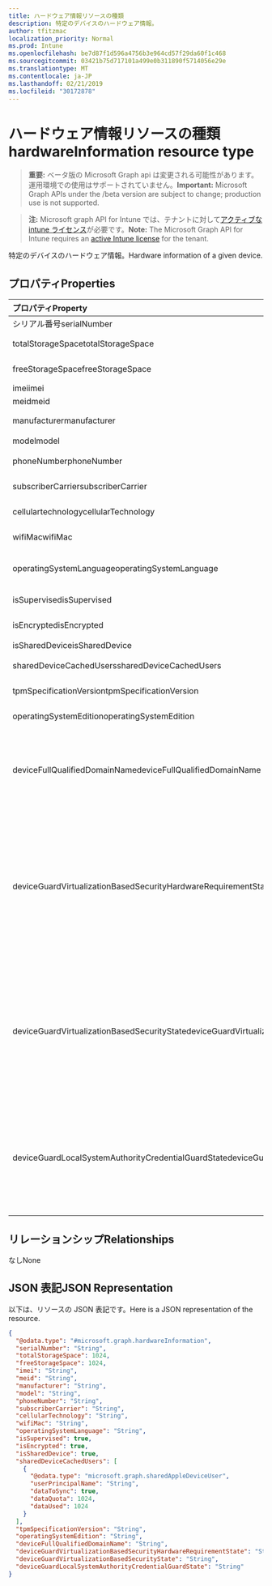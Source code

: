 ```yaml
---
title: ハードウェア情報リソースの種類
description: 特定のデバイスのハードウェア情報。
author: tfitzmac
localization_priority: Normal
ms.prod: Intune
ms.openlocfilehash: be7d87f1d596a4756b3e964cd57f29da60f1c468
ms.sourcegitcommit: 03421b75d717101a499e0b311890f5714056e29e
ms.translationtype: MT
ms.contentlocale: ja-JP
ms.lasthandoff: 02/21/2019
ms.locfileid: "30172878"
---
```

# <a name="hardwareinformation-resource-type"></a><span data-ttu-id="43f39-103">ハードウェア情報リソースの種類</span><span class="sxs-lookup"><span data-stu-id="43f39-103">hardwareInformation resource type</span></span>

> <span data-ttu-id="43f39-104">**重要:** ベータ版の Microsoft Graph api は変更される可能性があります。運用環境での使用はサポートされていません。</span><span class="sxs-lookup"><span data-stu-id="43f39-104">**Important:** Microsoft Graph APIs under the /beta version are subject to change; production use is not supported.</span></span>

> <span data-ttu-id="43f39-105">**注:** Microsoft graph API for Intune では、テナントに対して[アクティブな intune ライセンス](https://go.microsoft.com/fwlink/?linkid=839381)が必要です。</span><span class="sxs-lookup"><span data-stu-id="43f39-105">**Note:** The Microsoft Graph API for Intune requires an [active Intune license](https://go.microsoft.com/fwlink/?linkid=839381) for the tenant.</span></span>

<span data-ttu-id="43f39-106">特定のデバイスのハードウェア情報。</span><span class="sxs-lookup"><span data-stu-id="43f39-106">Hardware information of a given device.</span></span>

## <a name="properties"></a><span data-ttu-id="43f39-107">プロパティ</span><span class="sxs-lookup"><span data-stu-id="43f39-107">Properties</span></span>
|<span data-ttu-id="43f39-108">プロパティ</span><span class="sxs-lookup"><span data-stu-id="43f39-108">Property</span></span>|<span data-ttu-id="43f39-109">型</span><span class="sxs-lookup"><span data-stu-id="43f39-109">Type</span></span>|<span data-ttu-id="43f39-110">説明</span><span class="sxs-lookup"><span data-stu-id="43f39-110">Description</span></span>|
|:---|:---|:---|
|<span data-ttu-id="43f39-111">シリアル番号</span><span class="sxs-lookup"><span data-stu-id="43f39-111">serialNumber</span></span>|<span data-ttu-id="43f39-112">String</span><span class="sxs-lookup"><span data-stu-id="43f39-112">String</span></span>|<span data-ttu-id="43f39-113">シリアル番号です。</span><span class="sxs-lookup"><span data-stu-id="43f39-113">Serial number.</span></span>|
|<span data-ttu-id="43f39-114">totalStorageSpace</span><span class="sxs-lookup"><span data-stu-id="43f39-114">totalStorageSpace</span></span>|<span data-ttu-id="43f39-115">Int64</span><span class="sxs-lookup"><span data-stu-id="43f39-115">Int64</span></span>|<span data-ttu-id="43f39-116">デバイスの記憶領域の合計。</span><span class="sxs-lookup"><span data-stu-id="43f39-116">Total storage space of the device.</span></span>|
|<span data-ttu-id="43f39-117">freeStorageSpace</span><span class="sxs-lookup"><span data-stu-id="43f39-117">freeStorageSpace</span></span>|<span data-ttu-id="43f39-118">Int64</span><span class="sxs-lookup"><span data-stu-id="43f39-118">Int64</span></span>|<span data-ttu-id="43f39-119">デバイスの記憶域スペースを解放します。</span><span class="sxs-lookup"><span data-stu-id="43f39-119">Free storage space of the device.</span></span>|
|<span data-ttu-id="43f39-120">imei</span><span class="sxs-lookup"><span data-stu-id="43f39-120">imei</span></span>|<span data-ttu-id="43f39-121">String</span><span class="sxs-lookup"><span data-stu-id="43f39-121">String</span></span>|<span data-ttu-id="43f39-122">IMEI</span><span class="sxs-lookup"><span data-stu-id="43f39-122">IMEI</span></span>|
|<span data-ttu-id="43f39-123">meid</span><span class="sxs-lookup"><span data-stu-id="43f39-123">meid</span></span>|<span data-ttu-id="43f39-124">String</span><span class="sxs-lookup"><span data-stu-id="43f39-124">String</span></span>|<span data-ttu-id="43f39-125">MEID</span><span class="sxs-lookup"><span data-stu-id="43f39-125">MEID</span></span>|
|<span data-ttu-id="43f39-126">manufacturer</span><span class="sxs-lookup"><span data-stu-id="43f39-126">manufacturer</span></span>|<span data-ttu-id="43f39-127">String</span><span class="sxs-lookup"><span data-stu-id="43f39-127">String</span></span>|<span data-ttu-id="43f39-128">デバイスのメーカー</span><span class="sxs-lookup"><span data-stu-id="43f39-128">Manufacturer of the device</span></span>|
|<span data-ttu-id="43f39-129">model</span><span class="sxs-lookup"><span data-stu-id="43f39-129">model</span></span>|<span data-ttu-id="43f39-130">String</span><span class="sxs-lookup"><span data-stu-id="43f39-130">String</span></span>|<span data-ttu-id="43f39-131">デバイスのモデル</span><span class="sxs-lookup"><span data-stu-id="43f39-131">Model of the device</span></span>|
|<span data-ttu-id="43f39-132">phoneNumber</span><span class="sxs-lookup"><span data-stu-id="43f39-132">phoneNumber</span></span>|<span data-ttu-id="43f39-133">String</span><span class="sxs-lookup"><span data-stu-id="43f39-133">String</span></span>|<span data-ttu-id="43f39-134">デバイスの電話番号</span><span class="sxs-lookup"><span data-stu-id="43f39-134">Phone number of the device</span></span>|
|<span data-ttu-id="43f39-135">subscriberCarrier</span><span class="sxs-lookup"><span data-stu-id="43f39-135">subscriberCarrier</span></span>|<span data-ttu-id="43f39-136">String</span><span class="sxs-lookup"><span data-stu-id="43f39-136">String</span></span>|<span data-ttu-id="43f39-137">デバイスのサブスクライバーキャリア</span><span class="sxs-lookup"><span data-stu-id="43f39-137">Subscriber carrier of the device</span></span>|
|<span data-ttu-id="43f39-138">cellulartechnology</span><span class="sxs-lookup"><span data-stu-id="43f39-138">cellularTechnology</span></span>|<span data-ttu-id="43f39-139">String</span><span class="sxs-lookup"><span data-stu-id="43f39-139">String</span></span>|<span data-ttu-id="43f39-140">デバイスの携帯電話テクノロジ</span><span class="sxs-lookup"><span data-stu-id="43f39-140">Cellular technology of the device</span></span>|
|<span data-ttu-id="43f39-141">wifiMac</span><span class="sxs-lookup"><span data-stu-id="43f39-141">wifiMac</span></span>|<span data-ttu-id="43f39-142">String</span><span class="sxs-lookup"><span data-stu-id="43f39-142">String</span></span>|<span data-ttu-id="43f39-143">デバイスの WiFi MAC アドレス</span><span class="sxs-lookup"><span data-stu-id="43f39-143">WiFi MAC address of the device</span></span>|
|<span data-ttu-id="43f39-144">operatingSystemLanguage</span><span class="sxs-lookup"><span data-stu-id="43f39-144">operatingSystemLanguage</span></span>|<span data-ttu-id="43f39-145">String</span><span class="sxs-lookup"><span data-stu-id="43f39-145">String</span></span>|<span data-ttu-id="43f39-146">デバイスのオペレーティングシステムの言語</span><span class="sxs-lookup"><span data-stu-id="43f39-146">Operating system language of the device</span></span>|
|<span data-ttu-id="43f39-147">isSupervised</span><span class="sxs-lookup"><span data-stu-id="43f39-147">isSupervised</span></span>|<span data-ttu-id="43f39-148">Boolean</span><span class="sxs-lookup"><span data-stu-id="43f39-148">Boolean</span></span>|<span data-ttu-id="43f39-149">デバイスの監視モード</span><span class="sxs-lookup"><span data-stu-id="43f39-149">Supervised mode of the device</span></span>|
|<span data-ttu-id="43f39-150">isEncrypted</span><span class="sxs-lookup"><span data-stu-id="43f39-150">isEncrypted</span></span>|<span data-ttu-id="43f39-151">Boolean</span><span class="sxs-lookup"><span data-stu-id="43f39-151">Boolean</span></span>|<span data-ttu-id="43f39-152">デバイスの暗号化の状態</span><span class="sxs-lookup"><span data-stu-id="43f39-152">Encryption status of the device</span></span>|
|<span data-ttu-id="43f39-153">isSharedDevice</span><span class="sxs-lookup"><span data-stu-id="43f39-153">isSharedDevice</span></span>|<span data-ttu-id="43f39-154">Boolean</span><span class="sxs-lookup"><span data-stu-id="43f39-154">Boolean</span></span>|<span data-ttu-id="43f39-155">共有 iPad</span><span class="sxs-lookup"><span data-stu-id="43f39-155">Shared iPad</span></span>|
|<span data-ttu-id="43f39-156">sharedDeviceCachedUsers</span><span class="sxs-lookup"><span data-stu-id="43f39-156">sharedDeviceCachedUsers</span></span>|<span data-ttu-id="43f39-157">[sharedAppleDeviceUser](../resources/intune-devices-sharedappledeviceuser.md)コレクション</span><span class="sxs-lookup"><span data-stu-id="43f39-157">[sharedAppleDeviceUser](../resources/intune-devices-sharedappledeviceuser.md) collection</span></span>|<span data-ttu-id="43f39-158">共有 Apple デバイス上のすべてのユーザー</span><span class="sxs-lookup"><span data-stu-id="43f39-158">All users on the shared Apple device</span></span>|
|<span data-ttu-id="43f39-159">tpmSpecificationVersion</span><span class="sxs-lookup"><span data-stu-id="43f39-159">tpmSpecificationVersion</span></span>|<span data-ttu-id="43f39-160">String</span><span class="sxs-lookup"><span data-stu-id="43f39-160">String</span></span>|<span data-ttu-id="43f39-161">仕様バージョンを指定する文字列。</span><span class="sxs-lookup"><span data-stu-id="43f39-161">String that specifies the specification version.</span></span>|
|<span data-ttu-id="43f39-162">operatingSystemEdition</span><span class="sxs-lookup"><span data-stu-id="43f39-162">operatingSystemEdition</span></span>|<span data-ttu-id="43f39-163">String</span><span class="sxs-lookup"><span data-stu-id="43f39-163">String</span></span>|<span data-ttu-id="43f39-164">OS のエディションを指定する文字列。</span><span class="sxs-lookup"><span data-stu-id="43f39-164">String that specifies the OS edition.</span></span>|
|<span data-ttu-id="43f39-165">deviceFullQualifiedDomainName</span><span class="sxs-lookup"><span data-stu-id="43f39-165">deviceFullQualifiedDomainName</span></span>|<span data-ttu-id="43f39-166">String</span><span class="sxs-lookup"><span data-stu-id="43f39-166">String</span></span>|<span data-ttu-id="43f39-167">デバイスの完全修飾ドメイン名を返します (存在する場合)。</span><span class="sxs-lookup"><span data-stu-id="43f39-167">Returns the fully qualified domain name of the device (if any).</span></span> <span data-ttu-id="43f39-168">デバイスがドメインに参加していない場合は、空の文字列が返されます。</span><span class="sxs-lookup"><span data-stu-id="43f39-168">If the device is not domain-joined, it returns an empty string.</span></span> |
|<span data-ttu-id="43f39-169">deviceGuardVirtualizationBasedSecurityHardwareRequirementState</span><span class="sxs-lookup"><span data-stu-id="43f39-169">deviceGuardVirtualizationBasedSecurityHardwareRequirementState</span></span>|[<span data-ttu-id="43f39-170">deviceGuardVirtualizationBasedSecurityHardwareRequirementState</span><span class="sxs-lookup"><span data-stu-id="43f39-170">deviceGuardVirtualizationBasedSecurityHardwareRequirementState</span></span>](../resources/intune-devices-deviceguardvirtualizationbasedsecurityhardwarerequirementstate.md)|<span data-ttu-id="43f39-171">仮想化ベースのセキュリティハードウェア要件の状態。</span><span class="sxs-lookup"><span data-stu-id="43f39-171">Virtualization-based security hardware requirement status.</span></span> <span data-ttu-id="43f39-172">可能な値は、`meetHardwareRequirements`、`secureBootRequired`、`dmaProtectionRequired`、`hyperVNotSupportedForGuestVM`、`hyperVNotAvailable` です。</span><span class="sxs-lookup"><span data-stu-id="43f39-172">Possible values are: `meetHardwareRequirements`, `secureBootRequired`, `dmaProtectionRequired`, `hyperVNotSupportedForGuestVM`, `hyperVNotAvailable`.</span></span>|
|<span data-ttu-id="43f39-173">deviceGuardVirtualizationBasedSecurityState</span><span class="sxs-lookup"><span data-stu-id="43f39-173">deviceGuardVirtualizationBasedSecurityState</span></span>|[<span data-ttu-id="43f39-174">deviceGuardVirtualizationBasedSecurityState</span><span class="sxs-lookup"><span data-stu-id="43f39-174">deviceGuardVirtualizationBasedSecurityState</span></span>](../resources/intune-devices-deviceguardvirtualizationbasedsecuritystate.md)|<span data-ttu-id="43f39-175">仮想化ベースのセキュリティの状態。</span><span class="sxs-lookup"><span data-stu-id="43f39-175">Virtualization-based security status.</span></span> <span data-ttu-id="43f39-176">.</span><span class="sxs-lookup"><span data-stu-id="43f39-176"></span></span> <span data-ttu-id="43f39-177">可能な値は、`running`、`rebootRequired`、`require64BitArchitecture`、`notLicensed`、`notConfigured`、`doesNotMeetHardwareRequirements`、`other` です。</span><span class="sxs-lookup"><span data-stu-id="43f39-177">Possible values are: `running`, `rebootRequired`, `require64BitArchitecture`, `notLicensed`, `notConfigured`, `doesNotMeetHardwareRequirements`, `other`.</span></span>|
|<span data-ttu-id="43f39-178">deviceGuardLocalSystemAuthorityCredentialGuardState</span><span class="sxs-lookup"><span data-stu-id="43f39-178">deviceGuardLocalSystemAuthorityCredentialGuardState</span></span>|[<span data-ttu-id="43f39-179">deviceGuardLocalSystemAuthorityCredentialGuardState</span><span class="sxs-lookup"><span data-stu-id="43f39-179">deviceGuardLocalSystemAuthorityCredentialGuardState</span></span>](../resources/intune-devices-deviceguardlocalsystemauthoritycredentialguardstate.md)|<span data-ttu-id="43f39-180">ローカルシステム権限 (LSA) credential guard の状態。</span><span class="sxs-lookup"><span data-stu-id="43f39-180">Local System Authority (LSA) credential guard status.</span></span> <span data-ttu-id="43f39-181">.</span><span class="sxs-lookup"><span data-stu-id="43f39-181"></span></span> <span data-ttu-id="43f39-182">可能な値は、`running`、`rebootRequired`、`notLicensed`、`notConfigured`、`virtualizationBasedSecurityNotRunning` です。</span><span class="sxs-lookup"><span data-stu-id="43f39-182">Possible values are: `running`, `rebootRequired`, `notLicensed`, `notConfigured`, `virtualizationBasedSecurityNotRunning`.</span></span>|

## <a name="relationships"></a><span data-ttu-id="43f39-183">リレーションシップ</span><span class="sxs-lookup"><span data-stu-id="43f39-183">Relationships</span></span>
<span data-ttu-id="43f39-184">なし</span><span class="sxs-lookup"><span data-stu-id="43f39-184">None</span></span>

## <a name="json-representation"></a><span data-ttu-id="43f39-185">JSON 表記</span><span class="sxs-lookup"><span data-stu-id="43f39-185">JSON Representation</span></span>
<span data-ttu-id="43f39-186">以下は、リソースの JSON 表記です。</span><span class="sxs-lookup"><span data-stu-id="43f39-186">Here is a JSON representation of the resource.</span></span>
<!-- {
  "blockType": "resource",
  "@odata.type": "microsoft.graph.hardwareInformation"
}
-->
``` json
{
  "@odata.type": "#microsoft.graph.hardwareInformation",
  "serialNumber": "String",
  "totalStorageSpace": 1024,
  "freeStorageSpace": 1024,
  "imei": "String",
  "meid": "String",
  "manufacturer": "String",
  "model": "String",
  "phoneNumber": "String",
  "subscriberCarrier": "String",
  "cellularTechnology": "String",
  "wifiMac": "String",
  "operatingSystemLanguage": "String",
  "isSupervised": true,
  "isEncrypted": true,
  "isSharedDevice": true,
  "sharedDeviceCachedUsers": [
    {
      "@odata.type": "microsoft.graph.sharedAppleDeviceUser",
      "userPrincipalName": "String",
      "dataToSync": true,
      "dataQuota": 1024,
      "dataUsed": 1024
    }
  ],
  "tpmSpecificationVersion": "String",
  "operatingSystemEdition": "String",
  "deviceFullQualifiedDomainName": "String",
  "deviceGuardVirtualizationBasedSecurityHardwareRequirementState": "String",
  "deviceGuardVirtualizationBasedSecurityState": "String",
  "deviceGuardLocalSystemAuthorityCredentialGuardState": "String"
}
```




